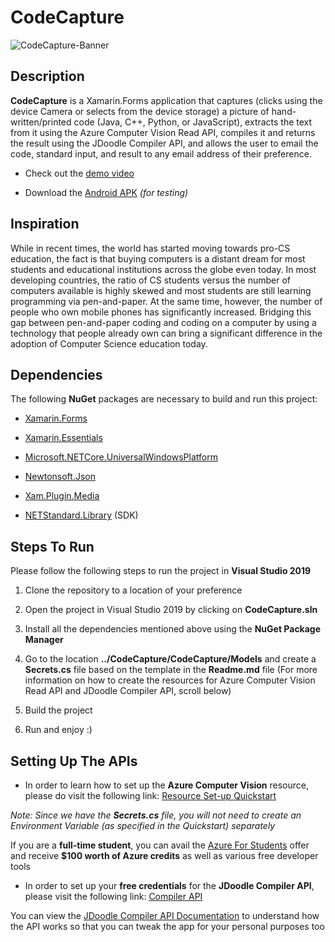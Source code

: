 # CodeCapture

![CodeCapture-Banner](https://upload.wikimedia.org/wikipedia/commons/thumb/c/cd/CodeCapture-Banner-JPG.jpg/1024px-CodeCapture-Banner-JPG.jpg)


## Description

**CodeCapture** is a Xamarin.Forms application that captures (clicks using the device Camera or selects from the device storage) a picture of hand-written/printed code (Java, C++, Python, or JavaScript), extracts the text from it using the Azure Computer Vision Read API, compiles it and returns the result using the JDoodle Compiler API, and allows the user to email the code, standard input, and result to any email address of their preference.


* Check out the [demo video](https://drive.google.com/file/d/1Dso3XfNttYl8mPMorpG0CSG9iAkEF5rS/view?usp=sharing)

* Download the [Android APK](https://github.com/adityaoberai/CodeCapture/releases/tag/v1.0-beta) *(for testing)*
 

## Inspiration

While in recent times, the world has started moving towards pro-CS education, the fact is that buying computers is a distant dream for most students and educational institutions across the globe even today. In most developing countries, the ratio of CS students versus the number of computers available is highly skewed and most students are still learning programming via pen-and-paper. At the same time, however, the number of people who own mobile phones has significantly increased. Bridging this gap between pen-and-paper coding and coding on a computer by using a technology that people already own can  bring a significant difference in the adoption of Computer Science education today.


## Dependencies

The following **NuGet** packages are necessary to build and run this project:

* [Xamarin.Forms](https://www.nuget.org/packages/Xamarin.Forms/4.8.0.1364?_src=template)

* [Xamarin.Essentials](https://www.nuget.org/packages/Xamarin.Essentials/1.5.3.2?_src=template)

* [Microsoft.NETCore.UniversalWindowsPlatform](https://www.nuget.org/packages/Microsoft.NETCore.UniversalWindowsPlatform/6.2.10?_src=template)

* [Newtonsoft.Json](https://www.nuget.org/packages/Newtonsoft.Json/12.0.3?_src=template)

* [Xam.Plugin.Media](https://www.nuget.org/packages/Xam.Plugin.Media/5.0.1?_src=template)

* [NETStandard.Library](https://www.nuget.org/packages/NETStandard.Library/2.0.3?_src=template) (SDK)


## Steps To Run

Please follow the following steps to run the project in **Visual Studio 2019**

1. Clone the repository to a location of your preference

2. Open the project in Visual Studio 2019 by clicking on **CodeCapture.sln**

3. Install all the dependencies mentioned above using the **NuGet Package Manager** 

4. Go to the location **../CodeCapture/CodeCapture/Models** and create a **Secrets.cs** file based on the template in the **Readme.md** file
   (For more information on how to create the resources for Azure Computer Vision Read API and JDoodle Compiler API, scroll below)

5. Build the project
 
6. Run and enjoy :)


## Setting Up The APIs

* In order to learn how to set up the **Azure Computer Vision** resource, please do visit the following link: [Resource Set-up Quickstart](https://docs.microsoft.com/en-us/azure/cognitive-services/cognitive-services-apis-create-account?tabs=singleservice%2Cwindows)

*Note: Since we have the **Secrets.cs** file, you will not need to create an Environment Variable (as specified in the Quickstart) separately*

If you are a **full-time student**, you can avail the [Azure For Students](https://aka.ms/a4s) offer and receive **$100 worth of Azure credits** as well as various free developer tools

* In order to set up your **free credentials** for the **JDoodle Compiler API**, please visit the following link: [Compiler API](https://www.jdoodle.com/compiler-api/)

You can view the [JDoodle Compiler API Documentation](https://docs.jdoodle.com/compiler-api/compiler-api) to understand how the API works so that you can tweak the app for your personal purposes too
